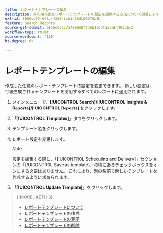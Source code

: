 ```yaml
---
title: レポートテンプレートの編集
description: 再利用可能なレポートテンプレートの設定を編集する方法について説明します。
exl-id: f986bc75-e42c-4388-8cb1-305100678b1b
feature: Search Reports
source-git-commit: e16bc62127a708de8f4deb1eddfa53a14405cbc2
workflow-type: tm+mt
source-wordcount: '109'
ht-degree: 0%

---
```


# レポートテンプレートの編集

作成した任意のレポートテンプレートの設定を変更できます。 新しい設定は、今後生成されるテンプレートを使用するすべてのレポートに適用されます。

1. メインメニューで、**[!UICONTROL Search]/[!UICONTROL Insights & Reports]/[!UICONTROL Reports]** をクリックします。

1. 「**[!UICONTROL Templates]**」タブをクリックします。

1. テンプレート名をクリックします。

1. レポート設定を変更します。

   >[!NOTE]
   >
   > 設定を編集する際に、「[!UICONTROL Scheduling and Delivery]」セクションの「[!UICONTROL Save as template]」の横にあるチェックボックスをオンにする必要はありません。 これにより、別の名前で新しいテンプレートを作成するように求められます。

1. 「**[!UICONTROL Update Template]**」をクリックします。

>[!MORELIKETHIS]
>
>* [ レポートテンプレートについて ](template-about.md)
>* [ レポートテンプレートの作成 ](template-create.md)
>* [ レポートテンプレートの表示 ](template-view.md)
>* [ レポートテンプレートの削除 ](template-delete.md)
